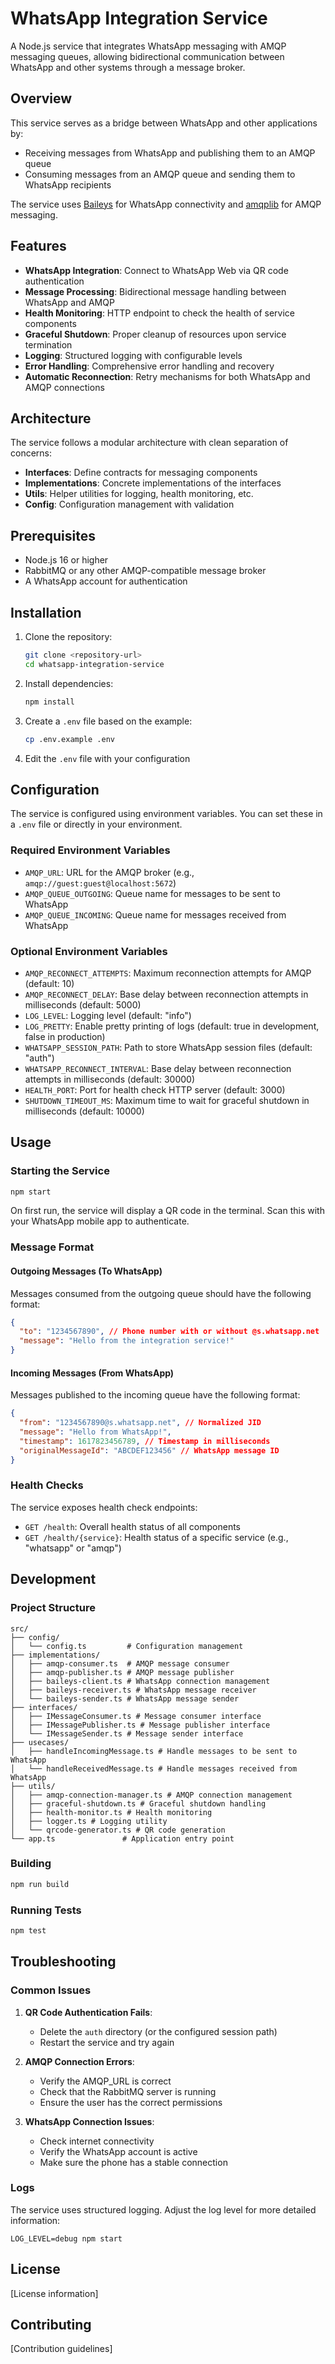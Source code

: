 # WhatsApp Integration Service

A Node.js service that integrates WhatsApp messaging with AMQP messaging queues, allowing bidirectional communication between WhatsApp and other systems through a message broker.

## Overview

This service serves as a bridge between WhatsApp and other applications by:
- Receiving messages from WhatsApp and publishing them to an AMQP queue
- Consuming messages from an AMQP queue and sending them to WhatsApp recipients

The service uses [Baileys](https://github.com/whiskeysockets/baileys) for WhatsApp connectivity and [amqplib](https://github.com/amqp-node/amqplib) for AMQP messaging.

## Features

- **WhatsApp Integration**: Connect to WhatsApp Web via QR code authentication
- **Message Processing**: Bidirectional message handling between WhatsApp and AMQP
- **Health Monitoring**: HTTP endpoint to check the health of service components
- **Graceful Shutdown**: Proper cleanup of resources upon service termination
- **Logging**: Structured logging with configurable levels
- **Error Handling**: Comprehensive error handling and recovery
- **Automatic Reconnection**: Retry mechanisms for both WhatsApp and AMQP connections

## Architecture

The service follows a modular architecture with clean separation of concerns:

- **Interfaces**: Define contracts for messaging components
- **Implementations**: Concrete implementations of the interfaces
- **Utils**: Helper utilities for logging, health monitoring, etc.
- **Config**: Configuration management with validation

## Prerequisites

- Node.js 16 or higher
- RabbitMQ or any other AMQP-compatible message broker
- A WhatsApp account for authentication

## Installation

1. Clone the repository:
   ```bash
   git clone <repository-url>
   cd whatsapp-integration-service
   ```

2. Install dependencies:
   ```bash
   npm install
   ```

3. Create a `.env` file based on the example:
   ```bash
   cp .env.example .env
   ```

4. Edit the `.env` file with your configuration

## Configuration

The service is configured using environment variables. You can set these in a `.env` file or directly in your environment.

### Required Environment Variables

- `AMQP_URL`: URL for the AMQP broker (e.g., `amqp://guest:guest@localhost:5672`)
- `AMQP_QUEUE_OUTGOING`: Queue name for messages to be sent to WhatsApp
- `AMQP_QUEUE_INCOMING`: Queue name for messages received from WhatsApp

### Optional Environment Variables

- `AMQP_RECONNECT_ATTEMPTS`: Maximum reconnection attempts for AMQP (default: 10)
- `AMQP_RECONNECT_DELAY`: Base delay between reconnection attempts in milliseconds (default: 5000)
- `LOG_LEVEL`: Logging level (default: "info")
- `LOG_PRETTY`: Enable pretty printing of logs (default: true in development, false in production)
- `WHATSAPP_SESSION_PATH`: Path to store WhatsApp session files (default: "auth")
- `WHATSAPP_RECONNECT_INTERVAL`: Base delay between reconnection attempts in milliseconds (default: 30000)
- `HEALTH_PORT`: Port for health check HTTP server (default: 3000)
- `SHUTDOWN_TIMEOUT_MS`: Maximum time to wait for graceful shutdown in milliseconds (default: 10000)

## Usage

### Starting the Service

```bash
npm start
```

On first run, the service will display a QR code in the terminal. Scan this with your WhatsApp mobile app to authenticate.

### Message Format

#### Outgoing Messages (To WhatsApp)

Messages consumed from the outgoing queue should have the following format:

```json
{
  "to": "1234567890", // Phone number with or without @s.whatsapp.net
  "message": "Hello from the integration service!"
}
```

#### Incoming Messages (From WhatsApp)

Messages published to the incoming queue have the following format:

```json
{
  "from": "1234567890@s.whatsapp.net", // Normalized JID
  "message": "Hello from WhatsApp!",
  "timestamp": 1617823456789, // Timestamp in milliseconds
  "originalMessageId": "ABCDEF123456" // WhatsApp message ID
}
```

### Health Checks

The service exposes health check endpoints:

- `GET /health`: Overall health status of all components
- `GET /health/{service}`: Health status of a specific service (e.g., "whatsapp" or "amqp")

## Development

### Project Structure

```
src/
├── config/
│   └── config.ts         # Configuration management
├── implementations/
│   ├── amqp-consumer.ts  # AMQP message consumer
│   ├── amqp-publisher.ts # AMQP message publisher
│   ├── baileys-client.ts # WhatsApp connection management
│   ├── baileys-receiver.ts # WhatsApp message receiver
│   └── baileys-sender.ts # WhatsApp message sender
├── interfaces/
│   ├── IMessageConsumer.ts # Message consumer interface
│   ├── IMessagePublisher.ts # Message publisher interface
│   └── IMessageSender.ts # Message sender interface
├── usecases/
│   ├── handleIncomingMessage.ts # Handle messages to be sent to WhatsApp
│   └── handleReceivedMessage.ts # Handle messages received from WhatsApp
├── utils/
│   ├── amqp-connection-manager.ts # AMQP connection management
│   ├── graceful-shutdown.ts # Graceful shutdown handling
│   ├── health-monitor.ts # Health monitoring
│   ├── logger.ts # Logging utility
│   └── qrcode-generator.ts # QR code generation
└── app.ts               # Application entry point
```

### Building

```bash
npm run build
```

### Running Tests

```bash
npm test
```

## Troubleshooting

### Common Issues

1. **QR Code Authentication Fails**:
   - Delete the `auth` directory (or the configured session path)
   - Restart the service and try again

2. **AMQP Connection Errors**:
   - Verify the AMQP_URL is correct
   - Check that the RabbitMQ server is running
   - Ensure the user has the correct permissions

3. **WhatsApp Connection Issues**:
   - Check internet connectivity
   - Verify the WhatsApp account is active
   - Make sure the phone has a stable connection

### Logs

The service uses structured logging. Adjust the log level for more detailed information:

```
LOG_LEVEL=debug npm start
```

## License

[License information]

## Contributing

[Contribution guidelines]
